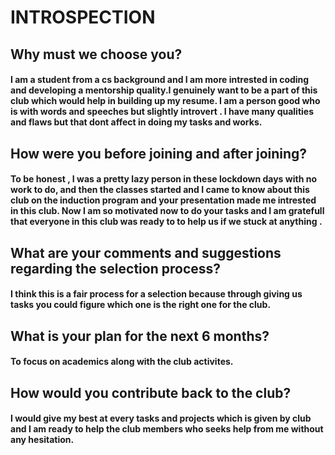 # INTROSPECTION

## Why must we choose you?

#### I am a student from a cs background and I am more intrested in coding and developing a mentorship quality.I genuinely want to be a part of this club which would help in building up my resume. I am a person good who is  with words and  speeches  but slightly introvert . I have many qualities and flaws but that dont affect in doing my tasks and works.


## How were  you before joining  and after joining?

#### To be honest , I was a pretty lazy person in these lockdown days with no work to do, and  then the classes started and I came to know about this club  on the induction program and your presentation made me intrested in this club. Now I am so motivated now to do your tasks and I am gratefull that everyone in this club was ready to to help us if we stuck at anything .


## What are your comments and suggestions regarding the selection process?

#### I think this is a fair process for a selection because through  giving us tasks  you could figure which one is  the right one for the club.


## What is your plan for the next 6 months?

#### To focus on academics  along with the club activites.

## How would you contribute back to the club?

#### I would give my best at every tasks and projects which is given by club and  I am ready to help the club members who seeks help from me  without any hesitation.
